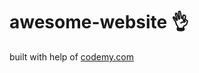 # awesome-website :ok_hand:                                                                                                                                    
built with help of <a href="http://johnelder.com/">codemy.com</a>

